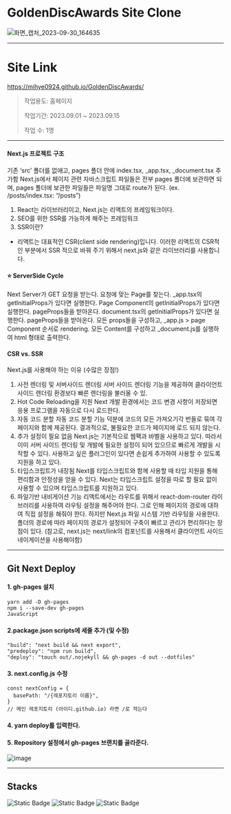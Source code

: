 
# GoldenDiscAwards Site Clone
 
![화면_캡처_2023-09-30_164635](https://github.com/mihye0924/GoldenDiscAwards/assets/71968785/f6a40d00-81fb-4161-bc29-9b7238811797)

------------

# Site Link
https://mihye0924.github.io/GoldenDiscAwards/  
> 작업용도: 홈페이지
> 
> 작업기간: 2023.09.01 ~ 2023.09.15
> 
> 작업 수: 1명


------------

#### Next.js 프로젝트 구조
기존 ‘src’ 폴더를 없애고, pages 폴더 안에 index.tsx, _app.tsx, _document.tsx 추가함
Next.js에서 페이지 관련 자바스크립트 파일들은 전부 pages 폴더에 보관하면 되며, pages 폴더에 보관한 파일들은 파일명 그대로 route가 된다. (ex. /posts/index.tsx: “/posts”)

1) React는 라이브러리이고, Next.js는 리액트의 프레임워크이다.
2) SEO를 위한 SSR를 가능하게 해주는 프레임워크
3) SSR이란?
- 리액트는 대표적인 CSR(client side rendering)입니다. 이러한 리액트의 CSR적인 부분에서 SSR 적으로 바꿔 주기 위해서 next.js와 같은 라이브러리를 사용합니다.

#### ⭐️ ServerSide Cycle
Next Server가 GET 요청을 받는다.
요청에 맞는 Page를 찾는다.
_app.tsx의 getInitialProps가 있다면 실행한다.
Page Component의 getInitialProps가 있다면 실행한다. pageProps들을 받아온다.
document.tsx의 getInitialProps가 있다면 실행한다. pageProps들을 받아온다.
모든 props들을 구성하고, _app.js > page Component 순서로 rendering.
모든 Content를 구성하고 _document.js를 실행하여 html 형태로 출력한다.

#### CSR vs. SSR
Next.js를 사용해야 하는 이유 (수많은 장점!)
1) 사전 렌더링 및 서버사이드 렌더링
서버 사이드 렌더링 기능을 제공하여 클라이언트 사이드 렌더링 환경보다 빠른 렌더링을 불러올 수 있.
2) Hot Code Reloading을 지원
Next 개발 환경에서는 코드 변경 사항이 저장되면 응용 프로그램을 자동으로 다시 로드한다.
3) 자동 코드 분할
자동 코드 분할 기능 덕분에 코드의 모든 가져오기각 번들로 묶여 각 페이지와 함께 제공된다.
결과적으로, 불필요한 코드가 페이지에 로드 되지 않는다.
4) 추가 설정이 필요 없음
Next.js는 기본적으로 웹팩과 바벨을 사용하고 있다. 따라서 이미 서버 사이드 렌더링 및 개발에 필요한 설정이 되어 있으므로 빠르게 개발을 시작할 수 있다.
사용하고 싶은 플러그인이 있다면 손쉽게 추가하여 사용할 수 있도록 지원을 하고 있다.
5) 타입스크립트가 내장됨
Next를 타입스크립트와 함께 사용할 때 타입 지원을 통해 편리함과 안정성을 얻을 수 있다.
Next는 타입스크립트 설정을 따로 할 필요 없이 사용할 수 있으며 타입스크립트를 지원하고 있다.
6) 파일기반 내비게이션 기능
리액트에서는 라우트를 위해서 react-dom-router 라이브러리를 사용하여 라우팅 설정을 해주어야 한다. 그로 인해 페이지의 경로에 대하여 직접 설정을 해줘야 한다.
하지만 Next.js 파일 시스템 기반 라우팅을 사용한다.
폴더의 경로에 따라 페이지의 경로가 설정되어 구축이 빠르고 관리가 편리하다는 장점이 있다.
(참고로, next.js는 next/link의 <Link /> 컴포넌트를 사용해서 클라이언트 사이드 네이게이션을 사용해야함)

------------ 

## Git Next Deploy

#### 1. gh-pages 설치
```
yarn add -D gh-pages
npm i --save-dev gh-pages
JavaScript
```

#### 2.package.json scripts에 세줄 추가 (및 수정)
```
"build": "next build && next export",
"predeploy": "npm run build",
"deploy": "touch out/.nojekyll && gh-pages -d out --dotfiles"
```

#### 3. next.config.js 수정
```
const nextConfig = {
  basePath: "/{레포지토리 이름}",
}
// 메인 레포지토리 (아이디.github.io) 라면 /로 적는다 
```

#### 4. yarn deploy를 입력한다.

#### 5. Repository 설정에서 gh-pages 브랜치를 골라준다.  
![image](https://github.com/mihye0924/GoldenDiscAwards/assets/71968785/8b6f528d-ad59-406d-b746-3f2a242ace7d)

------------
 
## Stacks
<img alt="Static Badge" src="https://img.shields.io/badge/:badgeContent?style=flat&label=next.js"> <img style="display:inline-block;"  alt="Static Badge" src="https://img.shields.io/badge/JAVASCRIPT-F7DF1E?logo=JAVASCRIPT&logoColor=white"> <img style="display:inline-block;" alt="Static Badge" src="https://img.shields.io/badge/Sass-CC6699?logo=Sass&logoColor=white">
 



